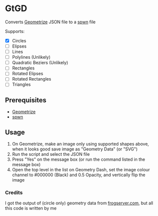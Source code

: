 # GtGD

Converts [Geometrize](https://www.geometrize.co.uk/) JSON file to a [spwn](https://github.com/Spu7Nix/sPWN-language/) file

Supports:
- [X] Circles
- [ ] Elipses
- [ ] Lines
- [ ] Polylines (Unlikely)
- [ ] Quadratic Beziers (Unlikely)
- [ ] Rectangles
- [ ] Rotated Elipses
- [ ] Rotated Rectangles
- [ ] Triangles

## Prerequisites

- [Geometrize](https://www.geometrize.co.uk/)
- [spwn](https://github.com/Spu7Nix/sPWN-language/)

## Usage

1. On Geometrize, make an image only using supported shapes above, when it looks good save image as "Geometry Data" (or "SVG")
2. Run the script and select the JSON file
3. Press "Yes" on the message box (or run the command listed in the message box)
4. Open the top level in the list on Geometry Dash, set the image colour channel to #000000 (Black) and 0.5 Opacity, and vertically flip the image

### Credits

I got the output of (circle only) geometry data from [frogserver.com](https://frogserver.com/geometrize.php), but all this code is written by me